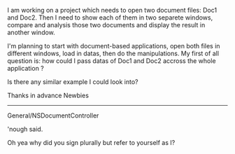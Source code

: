 I am working on a project  which needs to open two document files: Doc1 and Doc2.  Then I need to show each of them in two separete windows, compare and analysis those two documents and display the result in another window.

I'm planning to start with document-based applications, open both files in different windows, load in datas, then do the manipulations. My  first of all question is: how could I pass datas of Doc1 and Doc2 accross the whole application ?

Is there any similar example I could look into?

Thanks in advance
Newbies

----

General/NSDocumentController 

'nough said.

Oh yea why did you sign plurally but refer to yourself as I?